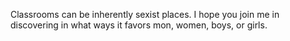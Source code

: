 Classrooms can be inherently sexist places. I hope you join me in discovering in what ways it favors mon, women, boys, or girls.
